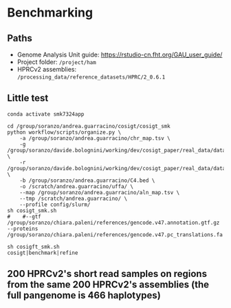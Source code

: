 # Benchmarking

## Paths

- Genome Analysis Unit guide: https://rstudio-cn.fht.org/GAU_user_guide/
- Project folder: `/project/ham`
- HPRCv2 assemblies: `/processing_data/reference_datasets/HPRC/2_0.6.1`

## Little test

```shell
conda activate smk7324app

cd /group/soranzo/andrea.guarracino/cosigt/cosigt_smk
python workflow/scripts/organize.py \
    -a /group/soranzo/andrea.guarracino/chr_map.tsv \
    -g /group/soranzo/davide.bolognini/working/dev/cosigt_paper/real_data/data/reference/GRCh38_full_analysis_set_plus_decoy_hla.fa \
    -r /group/soranzo/davide.bolognini/working/dev/cosigt_paper/real_data/data/1000G/ \
    -b /group/soranzo/andrea.guarracino/C4.bed \
    -o /scratch/andrea.guarracino/uffa/ \
    --map /group/soranzo/andrea.guarracino/aln_map.tsv \
    --tmp /scratch/andrea.guarracino/ \
    --profile config/slurm/
sh cosigt_smk.sh
#    #--gtf /group/soranzo/chiara.paleni/references/gencode.v47.annotation.gtf.gz --proteins /group/soranzo/chiara.paleni/references/gencode.v47.pc_translations.fa

sh cosigft_smk.sh
cosigt|benchmark|refine
```

## 200 HPRCv2's short read samples on regions from the same 200 HPRCv2's assemblies (the full pangenome is 466 haplotypes)

